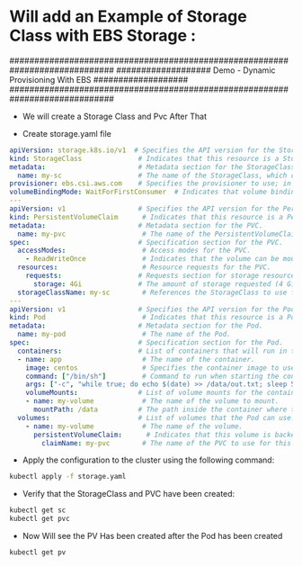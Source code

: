 # Will add an Example of Storage Class with EBS Storage :

#############################################################################
################### Demo - Dynamic Provisioning With EBS  ###################
#############################################################################



- We will create a Storage Class and Pvc  After That  

- Create storage.yaml file 
```yaml
apiVersion: storage.k8s.io/v1  # Specifies the API version for the StorageClass resource.
kind: StorageClass              # Indicates that this resource is a StorageClass.
metadata:                       # Metadata section for the StorageClass.
  name: my-sc                   # The name of the StorageClass, which can be referenced by PVCs.
provisioner: ebs.csi.aws.com    # Specifies the provisioner to use; in this case, it is the AWS EBS CSI driver.
volumeBindingMode: WaitForFirstConsumer  # Indicates that volume binding will wait until a Pod that uses this PVC is scheduled.
---
apiVersion: v1                  # Specifies the API version for the PersistentVolumeClaim resource.
kind: PersistentVolumeClaim      # Indicates that this resource is a PersistentVolumeClaim.
metadata:                       # Metadata section for the PVC.
  name: my-pvc                   # The name of the PersistentVolumeClaim.
spec:                           # Specification section for the PVC.
  accessModes:                   # Access modes for the PVC.
    - ReadWriteOnce              # Indicates that the volume can be mounted as read-write by a single node.
  resources:                     # Resource requests for the PVC.
    requests:                   # Requests section for storage resources.
      storage: 4Gi              # The amount of storage requested (4 GiB in this case).
  storageClassName: my-sc        # References the StorageClass to use for provisioning the volume.
---
apiVersion: v1                  # Specifies the API version for the Pod resource.
kind: Pod                        # Indicates that this resource is a Pod.
metadata:                       # Metadata section for the Pod.
  name: my-pod                   # The name of the Pod.
spec:                           # Specification section for the Pod.
  containers:                   # List of containers that will run in the Pod.
  - name: app                    # The name of the container.
    image: centos                # Specifies the container image to use (CentOS in this case).
    command: ["/bin/sh"]         # Command to run when starting the container.
    args: ["-c", "while true; do echo $(date) >> /data/out.txt; sleep 5; done"]  # Arguments for the command; appends the current date to out.txt every 5 seconds.
    volumeMounts:               # List of volume mounts for the container.
    - name: my-volume            # The name of the volume to mount.
      mountPath: /data          # The path inside the container where the volume will be mounted.
  volumes:                      # List of volumes that the Pod can use.
    - name: my-volume            # The name of the volume.
      persistentVolumeClaim:      # Indicates that this volume is backed by a PersistentVolumeClaim.
        claimName: my-pvc        # The name of the PVC to use for this volume.
```
- Apply the configuration to the cluster using the following command:
```bash
kubectl apply -f storage.yaml
```

- Verify that the StorageClass and PVC have been created:
```bash
kubectl get sc
kubectl get pvc
```

- Now Will see the PV Has been created after the Pod has been created
```bash
kubectl get pv
```
